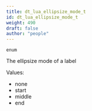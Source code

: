 ```yaml
---
title: dt_lua_ellipsize_mode_t
id: dt_lua_ellipsize_mode_t
weight: 490
draft: false
author: "people"
---
```


`enum`

The ellipsize mode of a label

Values:
* none
* start
* middle
* end

